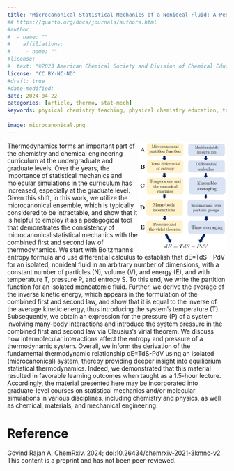 ```yaml
---
title: "Microcanonical Statistical Mechanics of a Nonideal Fluid: A Pedagogical Approach to Obtain the Combined First and Second Law of Thermodynamics"
## https://quarto.org/docs/journals/authors.html
#author:
#  - name: ""
#    affiliations:
#     - name: ""
#license:
#  text: "©2023 American Chemical Society and Division of Chemical Education, Inc."
license: "CC BY-NC-ND"
#draft: true
#date-modified:
date: 2024-04-22
categories: [article, thermo, stat-mech]
keywords: physical chemistry teaching, physical chemistry education, teaching resources, statistical mechanics, thermodynamics

image: microcanonical.png
---
```

<img src="microcanonical.png" width="40%" align="right"/>

Thermodynamics forms an important part of the chemistry and chemical engineering curriculum at the undergraduate and graduate levels. Over the years, the importance of statistical mechanics and molecular simulations in the curriculum has increased, especially at the graduate level. Given this shift, in this work, we utilize the microcanonical ensemble, which is typically considered to be intractable, and show that it is helpful to employ it as a pedagogical tool that demonstrates the consistency of microcanonical statistical mechanics with the combined first and second law of thermodynamics. We start with Boltzmann&rsquo;s entropy formula and use differential calculus to establish that dE=TdS - PdV for an isolated, nonideal fluid in an arbitrary number of dimensions, with a constant number of particles (N), volume (V), and energy (E), and with temperature T, pressure P, and entropy S. To this end, we write the partition function for an isolated monoatomic fluid. Further, we derive the average of the inverse kinetic energy, which appears in the formulation of the combined first and second law, and show that it is equal to the inverse of the average kinetic energy, thus introducing the system&rsquo;s temperature (T). Subsequently, we obtain an expression for the pressure (P) of a system involving many-body interactions and introduce the system pressure in the combined first and second law via Clausius&rsquo;s virial theorem. We discuss how intermolecular interactions affect the entropy and pressure of a thermodynamic system. Overall, we inform the derivation of the fundamental thermodynamic relationship dE=TdS-PdV using an isolated (microcanonical) system, thereby providing deeper insight into equilibrium statistical thermodynamics. Indeed, we demonstrated that this material resulted in favorable learning outcomes when taught as a 1.5-hour lecture. Accordingly, the material presented here may be incorporated into graduate-level courses on statistical mechanics and/or molecular simulations in various disciplines, including chemistry and physics, as well as chemical, materials, and mechanical engineering.


# Reference

Govind Rajan A.  ChemRxiv. 2024; [doi:10.26434/chemrxiv-2021-3kmnc-v2](https://doi.org/10.26434/chemrxiv-2021-3kmnc-v2)  This content is a preprint and has not been peer-reviewed.

